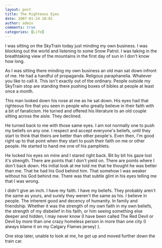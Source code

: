 ```yaml
---
layout: post
title: The Righteous Eyes
date: 2007-01-24 18:01
author: admin
comments: true
categories: [Life]
---
```

I was sitting on the SkyTrain today just minding my own business.  I was blocking out the world and listening to some Snow Patrol.  I was taking in the breathtaking view of the mountains in the first day of sun in I don't know how long.

As I was sitting there minding my own business an old man sat down infront of me.  He had a handful of propaganda.  Religous paraphanelia.  Whatever you like to call it.  This isn't exactly out of the ordinary.  People outside my SkyTrain stop are standing there pushing boxes of bibles at people at least once a month.

This man looked down his nose at me as he sat down.  His eyes had that righteous fire that you seen in people who greatly believe in their faith with a bit of fanaticism.  He turned and offered his literature to an old couple sitting across the aisle.  They declined.

He turned back to me with those same eyes.  I am not normally one to push my beliefs on any one.  I respect and accept everyone's beliefs, until they start to think that theirs are better than other people's.  Even then, I'm good right up to that point when they start to push their faith on me or other people.  He started to hand me one of his pamphlets.

He locked his eyes on mine and I stared right back.  Bit by bit his gaze lost it's strength.  There are points that I don't yield on.  There are points where I don't back down.  His initial look at me told me that he thought he was better than me.  That he had his God behind him.  That somehow I was weaker without his God behind me.  There was that subtle glint in his eyes telling me that I was wrong.

I didn't give an inch.  I have my faith.  I have my beliefs.  They probably aren't the same as yours, and surely they weren't the same as his.  I believe in people.  The inherent good and decency of humanity.  In family and friendship.  Whether it was the strength of my own faith in my own beliefs, the strength of my disbelief in his faith, or him seeing something else deeper and hidden, I may never know (I have been called The Red Devil or Devil by more than one crazy homeless person in more than one city (I always blame it on my Calgary Flames jersey) ).

One stop later, unable to look at me, he got up and moved further down the train car.
